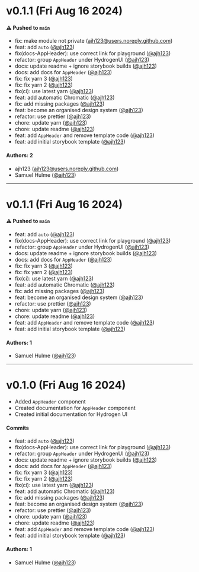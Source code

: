 # v0.1.1 (Fri Aug 16 2024)

#### ⚠️ Pushed to `main`

- fix: make module not private (ajh123@users.noreply.github.com)
- feat: add `auto` ([@ajh123](https://github.com/ajh123))
- fix(docs-AppHeader): use correct link for playground ([@ajh123](https://github.com/ajh123))
- refactor: group `AppHeader` under HydrogenUI ([@ajh123](https://github.com/ajh123))
- docs: update readme + ignore storybook builds ([@ajh123](https://github.com/ajh123))
- docs: add docs for `AppHeader` ([@ajh123](https://github.com/ajh123))
- fix: fix yarn 3 ([@ajh123](https://github.com/ajh123))
- fix: fix yarn 2 ([@ajh123](https://github.com/ajh123))
- fix(ci): use latest yarn ([@ajh123](https://github.com/ajh123))
- feat: add automatic Chromatic ([@ajh123](https://github.com/ajh123))
- fix: add missing packages ([@ajh123](https://github.com/ajh123))
- feat: become an organised design system ([@ajh123](https://github.com/ajh123))
- refactor: use prettier ([@ajh123](https://github.com/ajh123))
- chore: update yarn ([@ajh123](https://github.com/ajh123))
- chore: update readme ([@ajh123](https://github.com/ajh123))
- feat: add `AppHeader` and remove template code ([@ajh123](https://github.com/ajh123))
- feat: add initial storybook template ([@ajh123](https://github.com/ajh123))

#### Authors: 2

- ajh123 (ajh123@users.noreply.github.com)
- Samuel Hulme ([@ajh123](https://github.com/ajh123))

---

# v0.1.1 (Fri Aug 16 2024)

#### ⚠️ Pushed to `main`

- feat: add `auto` ([@ajh123](https://github.com/ajh123))
- fix(docs-AppHeader): use correct link for playground ([@ajh123](https://github.com/ajh123))
- refactor: group `AppHeader` under HydrogenUI ([@ajh123](https://github.com/ajh123))
- docs: update readme + ignore storybook builds ([@ajh123](https://github.com/ajh123))
- docs: add docs for `AppHeader` ([@ajh123](https://github.com/ajh123))
- fix: fix yarn 3 ([@ajh123](https://github.com/ajh123))
- fix: fix yarn 2 ([@ajh123](https://github.com/ajh123))
- fix(ci): use latest yarn ([@ajh123](https://github.com/ajh123))
- feat: add automatic Chromatic ([@ajh123](https://github.com/ajh123))
- fix: add missing packages ([@ajh123](https://github.com/ajh123))
- feat: become an organised design system ([@ajh123](https://github.com/ajh123))
- refactor: use prettier ([@ajh123](https://github.com/ajh123))
- chore: update yarn ([@ajh123](https://github.com/ajh123))
- chore: update readme ([@ajh123](https://github.com/ajh123))
- feat: add `AppHeader` and remove template code ([@ajh123](https://github.com/ajh123))
- feat: add initial storybook template ([@ajh123](https://github.com/ajh123))

#### Authors: 1

- Samuel Hulme ([@ajh123](https://github.com/ajh123))

---

# v0.1.0 (Fri Aug 16 2024)

- Added `AppHeader` component
- Created documentation for `AppHeader` component
- Created initial documentation for Hydrogen UI

#### Commits

- feat: add `auto` ([@ajh123](https://github.com/ajh123))
- fix(docs-AppHeader): use correct link for playground ([@ajh123](https://github.com/ajh123))
- refactor: group `AppHeader` under HydrogenUI ([@ajh123](https://github.com/ajh123))
- docs: update readme + ignore storybook builds ([@ajh123](https://github.com/ajh123))
- docs: add docs for `AppHeader` ([@ajh123](https://github.com/ajh123))
- fix: fix yarn 3 ([@ajh123](https://github.com/ajh123))
- fix: fix yarn 2 ([@ajh123](https://github.com/ajh123))
- fix(ci): use latest yarn ([@ajh123](https://github.com/ajh123))
- feat: add automatic Chromatic ([@ajh123](https://github.com/ajh123))
- fix: add missing packages ([@ajh123](https://github.com/ajh123))
- feat: become an organised design system ([@ajh123](https://github.com/ajh123))
- refactor: use prettier ([@ajh123](https://github.com/ajh123))
- chore: update yarn ([@ajh123](https://github.com/ajh123))
- chore: update readme ([@ajh123](https://github.com/ajh123))
- feat: add `AppHeader` and remove template code ([@ajh123](https://github.com/ajh123))
- feat: add initial storybook template ([@ajh123](https://github.com/ajh123))

#### Authors: 1

- Samuel Hulme ([@ajh123](https://github.com/ajh123))
